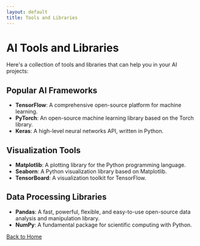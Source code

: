 ```yaml
---
layout: default
title: Tools and Libraries
---
```


# AI Tools and Libraries

Here's a collection of tools and libraries that can help you in your AI projects:

## Popular AI Frameworks
- **TensorFlow**: A comprehensive open-source platform for machine learning.
- **PyTorch**: An open-source machine learning library based on the Torch library.
- **Keras**: A high-level neural networks API, written in Python.

## Visualization Tools
- **Matplotlib**: A plotting library for the Python programming language.
- **Seaborn**: A Python visualization library based on Matplotlib.
- **TensorBoard**: A visualization toolkit for TensorFlow.

## Data Processing Libraries
- **Pandas**: A fast, powerful, flexible, and easy-to-use open-source data analysis and manipulation library.
- **NumPy**: A fundamental package for scientific computing with Python.

[Back to Home](index.md)